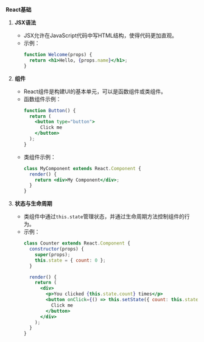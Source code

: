 **React基础**

1. **JSX语法**
   - JSX允许在JavaScript代码中写HTML结构，使得代码更加直观。
   - 示例：
     ```jsx
     function Welcome(props) {
       return <h1>Hello, {props.name}</h1>;
     }
     ```

2. **组件**
   - React组件是构建UI的基本单元，可以是函数组件或类组件。
   - 函数组件示例：
     ```jsx
     function Button() {
       return (
         <button type="button">
           Click me
         </button>
       );
     }
     ```
   - 类组件示例：
     ```jsx
     class MyComponent extends React.Component {
       render() {
         return <div>My Component</div>;
       }
     }
     ```

3. **状态与生命周期**
   - 类组件中通过`this.state`管理状态，并通过生命周期方法控制组件的行为。
   - 示例：
     ```jsx
     class Counter extends React.Component {
       constructor(props) {
         super(props);
         this.state = { count: 0 };
       }

       render() {
         return (
           <div>
             <p>You clicked {this.state.count} times</p>
             <button onClick={() => this.setState({ count: this.state.count + 1 })}>
               Click me
             </button>
           </div>
         );
       }
     }
     ```
